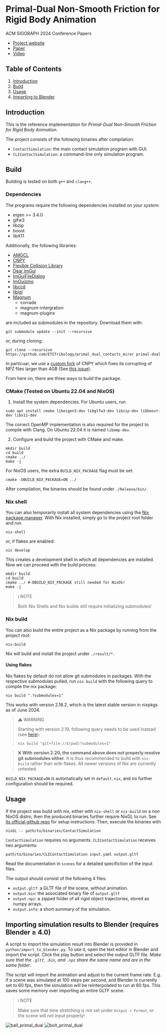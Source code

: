 # Primal-Dual Non-Smooth Friction for Rigid Body Animation
ACM SIGGRAPH 2024 Conference Papers

* [Project website](https://visualcomputing.ist.ac.at/publications/2024/PDNSF/)
* [Paper](https://pub.ista.ac.at/group_wojtan/projects/2024_Chen_FrictionFrenzy/sig24_friction_authors.pdf)
* [Video](https://pub.ista.ac.at/group_wojtan/projects/2024_Chen_FrictionFrenzy/friction_frenzy_main_video.mp4)

## Table of Contents
1. [Introduction](#introduction)
2. [Build](#how-to-build)
3. [Usage](#usage)
4. [Importing to Blender](#importing-simulation-results-to-blender-requires-blender--40)

## Introduction
This is the reference implementation for *Primal-Dual Non-Smooth Friction for Rigid Body Animation*.

The project consists of the following binaries after compilation:

* `ContactSimulation`: the main contact simulation program with GUI.
* `CLIContactSimulation`: a command-line only simulation program.

## Build
Building is tested on both `g++` and `clang++`.

### Dependencies
The programs require the following dependencies installed *on your system*:

* eigen >= 3.4.0
* glfw3
* libzip
* boost
* libX11

Additionally, the following libraries:

* [AMGCL](https://github.com/ddemidov/amgcl)
* [CNPY](https://github.com/rogersce/cnpy)
* [Flexible Collision Library](https://github.com/flexible-collision-library/fcl)
* [Dear ImGui](https://www.dearimgui.com/)
* [ImGuiFileDialog](https://github.com/aiekick/ImGuiFileDialog)
* [ImGuizmo](https://github.com/CedricGuillemet/ImGuizmo)
* [libccd](https://github.com/danfis/libccd)
* [libigl](https://libigl.github.io/)
* [Magnum](https://magnum.graphics)
	* corrade
	* magnum-intergration
	* magnum-plugins

are included as submodules in the repository. Download them with:
```
git submodule update --init --recursive
```
or, during cloning:
```
git clone --recursive https://github.com/ETSTribology/primal_dual_contacts_miror primal-dual
```

In particuar, we use a [custom fork](https://git.ista.ac.at/yichen/cnpy/-/tree/libzip-fixed) of CNPY which fixes its corrupting of NPZ files larger than 4GB (See [this issue](https://github.com/rogersce/cnpy/issues/39)).

From here on, there are three ways to build the package.

### CMake (Tested on Ubuntu 22.04 and NixOS)

1. Install the system dependencies. For Ubuntu users, run
```
sudo apt install cmake libeigen3-dev libglfw3-dev libzip-dev libboost-dev libx11-dev
```
The correct OpenMP implementation is also required for the project to compile with Clang. On Ubuntu 22.04 it is named `libomp-dev`.

2. Configure and build the project with CMake and make.
```
mkdir build
cd build
cmake ../
make -j
```

For NixOS users, the extra `BUILD_NIX_PACKAGE` flag must be set:
```
cmake -DBUILD_NIX_PACKAGE=ON ../
```

After compilation, the binaries should be found under `./Release/bin/`.

### Nix shell
You can also temporarily install all system dependencies using the [Nix package manager](https://nixos.org/). With Nix installed, simply go to the project root folder and run
```
nix-shell
```
or, if flakes are enabled:
```
nix develop
```

This creates a development shell in which all dependencies are installed. Now we can proceed with the build process:
```
mkdir build
cd build
cmake ../ #-DBUILD_NIX_PACKAGE still needed for NixOS!
make -j
```

> :information_source: NOTE
>
> Both Nix Shells and Nix builds still require initializing submodules!

### Nix build

You can also build the entire project as a Nix package by running from the project root:
```
nix-build
```
Nix will build and install the project under `./result/*`.

#### Using flakes
Nix flakes by default do not allow git submodules in packages. With the respective submodules pulled, run `nix build` with the following query to compile the nix package:
```
nix build ".?submodules=1"
```
This works with version 2.18.2, which is the latest stable version in nixpkgs as of June 2024.

> :warning: WARNING
>
> Starting with version 2.19, following query needs to be used instead (see [here](https://github.com/NixOS/nix/issues/9530)):
> ```
> nix build "git+file://$(pwd)?submodules=1"
> ```

> :x:
> **With version 2.20, the command above does not properly resolve git submodules either**. It is thus recommended to build with `nix-build` rather than with flakes. All newer versions of Nix are currently untested.

`BUILD_NIX_PACKAGE=ON` is automatically set in `default.nix`, and no further configuration should be required.

## Usage

If the project was build with nix, either with `nix-shell` or `nix-build` on a *non* NixOS distro, then the produced binaries further require NixGL to run. See [its official github repo](https://github.com/nix-community/nixGL) for setup instructions. Then, execute the binaries with
```
nixGL -- path/to/binaries/ContactSimulation
```
`ContactSimulation` requires no arguments. `CLIContactSimulation` receives two arguments:
```
path/to/binaries/CLIContactSimulation input.yaml output.gltf
```
Read the documentation in `scenes` for a detailed specifiction of the input files.

The output should consist of the following 4 files:
* `output.gltf`: a GLTF file of the scene, without animation.
* `output.bin`: the associated binary file of `output.gltf`
* `output.npz`: a zipped folder of all rigid object trajectories, stored as numpy arrays.
* `output.info`: a short summary of the simulation.

## Importing simulation results to Blender (requires Blender ≥ 4.0)
A script to import the simulation result into Blender is provided in `python/import_to_blender.py`. To use it, open the text editor in Blender and import the script. Click the play button and select the output GLTF file. *Make sure that the `.gltf`, `.bin`, and `.npz` share the same name and are in the same folder*.

The script will import the animation and adjust to the current frame rate. E.g. if a scene was simulated at 100 steps per second, and Blender is currently set to 60 fps, then the simulation will be reinterpolated to run at 60 fps. This saves some memory over importing an entire GLTF scene.

> :information_source: NOTE
> 
> Make sure that time stretching is not set under `Output > Format`, or the scene will not input properly!

![ball_primal_dual](https://github.com/user-attachments/assets/7ccc52d8-a65f-4780-8ddb-262938c03f0d)
![bolt_primal_dual](https://github.com/user-attachments/assets/97720b1a-125c-46fd-aac8-7920041a1144)


